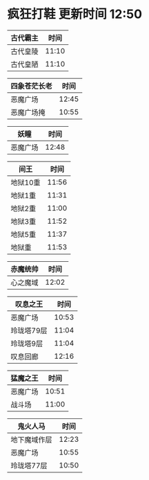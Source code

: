 # 疯狂打鞋 更新时间 12:50

| 古代霸主   | 时间    |
|--------|-------|
| 古代皇陵 | 11:10 |
| 古代皇陋 | 11:10 |

| 四象苍茫长老   | 时间    |
|--------|-------|
| 恶魔广场 | 12:45 |
| 恶魔广场掩 | 10:55 |

| 妖瞳   | 时间    |
|--------|-------|
| 恶魔广场 | 12:48 |

| 间王   | 时间    |
|--------|-------|
| 地狱10重 | 11:56 |
| 地狱1重 | 11:31 |
| 地狱2重 | 11:00 |
| 地狱3重 | 11:52 |
| 地狱5重 | 11:37 |
| 地狱重 | 11:53 |

| 赤魔统帅   | 时间    |
|--------|-------|
| 心之魔域 | 12:02 |

| 叹息之王   | 时间    |
|--------|-------|
| 恶魔广场 | 10:53 |
| 玲珑塔79层 | 11:04 |
| 玲珑塔9层 | 11:04 |
| 叹息回廊 | 12:16 |

| 猛魔之王   | 时间    |
|--------|-------|
| 恶魔广场 | 10:51 |
| 战斗场 | 11:00 |

| 鬼火人马   | 时间    |
|--------|-------|
| 地下魔域作层 | 12:23 |
| 恶魔广场 | 10:55 |
| 玲珑塔77层 | 10:50 |